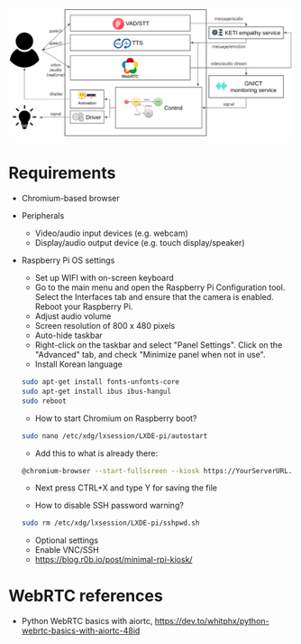 <h1 align='center'>
  <img src='docs/diagram.png' alt='system diagram' width='700'>
</h1>

# Requirements

- Chromium-based browser

- Peripherals

  - Video/audio input devices (e.g. webcam)
  - Display/audio output device (e.g. touch display/speaker)

- Raspberry Pi OS settings

  - Set up WIFI with on-screen keyboard
  - Go to the main menu and open the Raspberry Pi Configuration tool. Select the Interfaces tab and ensure that the camera is enabled. Reboot your Raspberry Pi.
  - Adjust audio volume
  - Screen resolution of 800 x 480 pixels
  - Auto-hide taskbar
  - Right-click on the taskbar and select "Panel Settings". Click on the "Advanced" tab, and check "Minimize panel when not in use".
  - Install Korean language

  ```bash
  sudo apt-get install fonts-unfonts-core
  sudo apt-get install ibus ibus-hangul
  sudo reboot
  ```

  - How to start Chromium on Raspberry boot?

  ```bash
  sudo nano /etc/xdg/lxsession/LXDE-pi/autostart
  ```

  - Add this to what is already there:

  ```bash
  @chromium-browser --start-fullscreen --kiosk https://YourServerURL.com
  ```

  - Next press CTRL+X and type Y for saving the file

  - How to disable SSH password warning?

  ```bash
  sudo rm /etc/xdg/lxsession/LXDE-pi/sshpwd.sh
  ```

  - Optional settings
  - Enable VNC/SSH
  - https://blog.r0b.io/post/minimal-rpi-kiosk/

# WebRTC references

- Python WebRTC basics with aiortc, https://dev.to/whitphx/python-webrtc-basics-with-aiortc-48id
<!-- - Building a WebRTC video broadcast using Javascript, https://gabrieltanner.org/blog/webrtc-video-broadcast
- WebRTC tutorial, https://www.youtube.com/watch?v=QJMM758oCYk&list=PLayYqdnyegt0qX8EfEGExxZF3DxkyA1Dj -->

